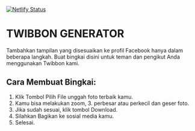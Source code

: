 [![Netlify Status](https://api.netlify.com/api/v1/badges/342d5966-2c2c-440f-8b77-ddbd673b15b2/deploy-status)](https://app.netlify.com/sites/bungferry/deploys)

# TWIBBON GENERATOR

Tambahkan tampilan yang disesuaikan ke profil Facebook hanya dalam beberapa langkah. Buat bingkai disini untuk teman dan pengikut Anda menggunakan Twibbon kami.

## Cara Membuat Bingkai:

1. Klik Tombol Pilih File unggah foto terbaik kamu.
2. Kamu bisa melakukan zoom, 3. perbesar atau perkecil dan geser foto.
3. Jika sudah sesuai, klik tombol Download.
4. Silahkan Bagikan ke sosial media kamu.
5. Selesai.
